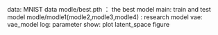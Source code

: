 data: MNIST data
modle/best.pth ： the best model
main: train and test model
modle/modle1(modle2,modle3,modle4) : research model
vae: vae_model
log: parameter
show: plot latent_space figure
